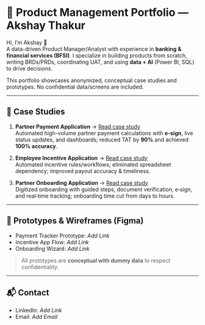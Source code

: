# 💼 Product Management Portfolio — Akshay Thakur

Hi, I’m Akshay 👋  
A data-driven Product Manager/Analyst with experience in **banking & financial services (BFSI)**. I specialize in building products from scratch, writing BRDs/PRDs, coordinating UAT, and using **data + AI** (Power BI, SQL) to drive decisions.

This portfolio showcases anonymized, conceptual case studies and prototypes. No confidential data/screens are included.

---

## 🚀 Case Studies

1. **Partner Payment Application** → [Read case study](./partner-payment-app/README.md)  
   Automated high-volume partner payment calculations with **e‑sign**, live status updates, and dashboards; reduced TAT by **90%** and achieved **100% accuracy**.

2. **Employee Incentive Application** → [Read case study](./employee-incentives-app/README.md)  
   Automated incentive rules/workflows; eliminated spreadsheet dependency; improved payout accuracy & timeliness.

3. **Partner Onboarding Application** → [Read case study](./partner-onboarding-app/README.md)  
   Digitized onboarding with guided steps, document verification, e‑sign, and real‑time tracking; onboarding time cut from days to hours.

---

## 🎨 Prototypes & Wireframes (Figma)
- Payment Tracker Prototype: _Add Link_
- Incentive App Flow: _Add Link_
- Onboarding Wizard: _Add Link_

> All prototypes are **conceptual with dummy data** to respect confidentiality.

---

## 📬 Contact
- LinkedIn: _Add Link_
- Email: _Add Email_